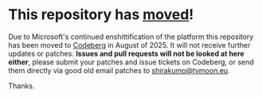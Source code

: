 # This repository has [moved](https://shirakumo.org/projects/convex-covering)!
Due to Microsoft's continued enshittification of the platform this repository has been moved to [Codeberg](https://shirakumo.org/projects/convex-covering) in August of 2025. It will not receive further updates or patches. **Issues and pull requests will not be looked at here either**, please submit your patches and issue tickets on Codeberg, or send them directly via good old email patches to [shirakumo@tymoon.eu](mailto:shirakumo@tymoon.eu).

Thanks.